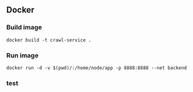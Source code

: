 ## Docker
### Build image
`docker build -t crawl-service .`

### Run image
`docker run -d -v $(pwd)/:/home/node/app -p 8888:8888 --net backend`

### test